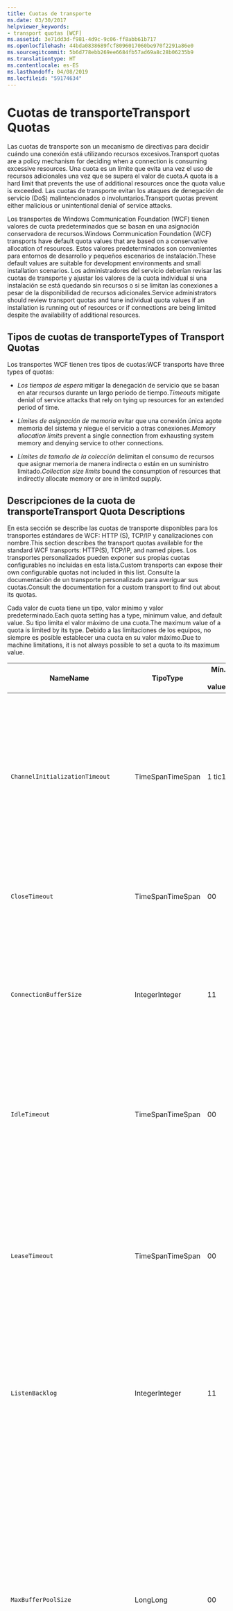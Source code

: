 ```yaml
---
title: Cuotas de transporte
ms.date: 03/30/2017
helpviewer_keywords:
- transport quotas [WCF]
ms.assetid: 3e71dd3d-f981-4d9c-9c06-ff8abb61b717
ms.openlocfilehash: 44bda0838689fcf8096017060be970f2291a86e0
ms.sourcegitcommit: 5b6d778ebb269ee6684fb57ad69a8c28b06235b9
ms.translationtype: HT
ms.contentlocale: es-ES
ms.lasthandoff: 04/08/2019
ms.locfileid: "59174634"
---
```

# <a name="transport-quotas"></a><span data-ttu-id="3707a-102">Cuotas de transporte</span><span class="sxs-lookup"><span data-stu-id="3707a-102">Transport Quotas</span></span>
<span data-ttu-id="3707a-103">Las cuotas de transporte son un mecanismo de directivas para decidir cuándo una conexión está utilizando recursos excesivos.</span><span class="sxs-lookup"><span data-stu-id="3707a-103">Transport quotas are a policy mechanism for deciding when a connection is consuming excessive resources.</span></span> <span data-ttu-id="3707a-104">Una cuota es un límite que evita una vez el uso de recursos adicionales una vez que se supera el valor de cuota.</span><span class="sxs-lookup"><span data-stu-id="3707a-104">A quota is a hard limit that prevents the use of additional resources once the quota value is exceeded.</span></span> <span data-ttu-id="3707a-105">Las cuotas de transporte evitan los ataques de denegación de servicio (DoS) malintencionados o involuntarios.</span><span class="sxs-lookup"><span data-stu-id="3707a-105">Transport quotas prevent either malicious or unintentional denial of service attacks.</span></span>  
  
 <span data-ttu-id="3707a-106">Los transportes de Windows Communication Foundation (WCF) tienen valores de cuota predeterminados que se basan en una asignación conservadora de recursos.</span><span class="sxs-lookup"><span data-stu-id="3707a-106">Windows Communication Foundation (WCF) transports have default quota values that are based on a conservative allocation of resources.</span></span> <span data-ttu-id="3707a-107">Estos valores predeterminados son convenientes para entornos de desarrollo y pequeños escenarios de instalación.</span><span class="sxs-lookup"><span data-stu-id="3707a-107">These default values are suitable for development environments and small installation scenarios.</span></span> <span data-ttu-id="3707a-108">Los administradores del servicio deberían revisar las cuotas de transporte y ajustar los valores de la cuota individual si una instalación se está quedando sin recursos o si se limitan las conexiones a pesar de la disponibilidad de recursos adicionales.</span><span class="sxs-lookup"><span data-stu-id="3707a-108">Service administrators should review transport quotas and tune individual quota values if an installation is running out of resources or if connections are being limited despite the availability of additional resources.</span></span>  
  
## <a name="types-of-transport-quotas"></a><span data-ttu-id="3707a-109">Tipos de cuotas de transporte</span><span class="sxs-lookup"><span data-stu-id="3707a-109">Types of Transport Quotas</span></span>  
 <span data-ttu-id="3707a-110">Los transportes WCF tienen tres tipos de cuotas:</span><span class="sxs-lookup"><span data-stu-id="3707a-110">WCF transports have three types of quotas:</span></span>  
  
-   <span data-ttu-id="3707a-111">*Los tiempos de espera* mitigar la denegación de servicio que se basan en atar recursos durante un largo período de tiempo.</span><span class="sxs-lookup"><span data-stu-id="3707a-111">*Timeouts* mitigate denial of service attacks that rely on tying up resources for an extended period of time.</span></span>  
  
-   <span data-ttu-id="3707a-112">*Límites de asignación de memoria* evitar que una conexión única agote memoria del sistema y niegue el servicio a otras conexiones.</span><span class="sxs-lookup"><span data-stu-id="3707a-112">*Memory allocation limits* prevent a single connection from exhausting system memory and denying service to other connections.</span></span>  
  
-   <span data-ttu-id="3707a-113">*Límites de tamaño de la colección* delimitan el consumo de recursos que asignar memoria de manera indirecta o están en un suministro limitado.</span><span class="sxs-lookup"><span data-stu-id="3707a-113">*Collection size limits* bound the consumption of resources that indirectly allocate memory or are in limited supply.</span></span>  
  
## <a name="transport-quota-descriptions"></a><span data-ttu-id="3707a-114">Descripciones de la cuota de transporte</span><span class="sxs-lookup"><span data-stu-id="3707a-114">Transport Quota Descriptions</span></span>  
 <span data-ttu-id="3707a-115">En esta sección se describe las cuotas de transporte disponibles para los transportes estándares de WCF: HTTP (S), TCP/IP y canalizaciones con nombre.</span><span class="sxs-lookup"><span data-stu-id="3707a-115">This section describes the transport quotas available for the standard WCF transports: HTTP(S), TCP/IP, and named pipes.</span></span> <span data-ttu-id="3707a-116">Los transportes personalizados pueden exponer sus propias cuotas configurables no incluidas en esta lista.</span><span class="sxs-lookup"><span data-stu-id="3707a-116">Custom transports can expose their own configurable quotas not included in this list.</span></span> <span data-ttu-id="3707a-117">Consulte la documentación de un transporte personalizado para averiguar sus cuotas.</span><span class="sxs-lookup"><span data-stu-id="3707a-117">Consult the documentation for a custom transport to find out about its quotas.</span></span>  
  
 <span data-ttu-id="3707a-118">Cada valor de cuota tiene un tipo, valor mínimo y valor predeterminado.</span><span class="sxs-lookup"><span data-stu-id="3707a-118">Each quota setting has a type, minimum value, and default value.</span></span> <span data-ttu-id="3707a-119">Su tipo limita el valor máximo de una cuota.</span><span class="sxs-lookup"><span data-stu-id="3707a-119">The maximum value of a quota is limited by its type.</span></span> <span data-ttu-id="3707a-120">Debido a las limitaciones de los equipos, no siempre es posible establecer una cuota en su valor máximo.</span><span class="sxs-lookup"><span data-stu-id="3707a-120">Due to machine limitations, it is not always possible to set a quota to its maximum value.</span></span>  
  
|<span data-ttu-id="3707a-121">Name</span><span class="sxs-lookup"><span data-stu-id="3707a-121">Name</span></span>|<span data-ttu-id="3707a-122">Tipo</span><span class="sxs-lookup"><span data-stu-id="3707a-122">Type</span></span>|<span data-ttu-id="3707a-123">Mín.</span><span class="sxs-lookup"><span data-stu-id="3707a-123">Min.</span></span><br /><br /> <span data-ttu-id="3707a-124">value</span><span class="sxs-lookup"><span data-stu-id="3707a-124">value</span></span>|<span data-ttu-id="3707a-125">Default</span><span class="sxs-lookup"><span data-stu-id="3707a-125">Default</span></span><br /><br /> <span data-ttu-id="3707a-126">value</span><span class="sxs-lookup"><span data-stu-id="3707a-126">value</span></span>|<span data-ttu-id="3707a-127">Descripción</span><span class="sxs-lookup"><span data-stu-id="3707a-127">Description</span></span>|  
|----------|----------|--------------------|-----------------------|-----------------|  
|`ChannelInitializationTimeout`|<span data-ttu-id="3707a-128">TimeSpan</span><span class="sxs-lookup"><span data-stu-id="3707a-128">TimeSpan</span></span>|<span data-ttu-id="3707a-129">1 tic</span><span class="sxs-lookup"><span data-stu-id="3707a-129">1 tick</span></span>|<span data-ttu-id="3707a-130">5 seg.</span><span class="sxs-lookup"><span data-stu-id="3707a-130">5 sec</span></span>|<span data-ttu-id="3707a-131">Tiempo máximo a esperar para que una conexión envíe el preámbulo durante la lectura inicial.</span><span class="sxs-lookup"><span data-stu-id="3707a-131">Maximum time to wait for a connection to send the preamble during the initial read.</span></span> <span data-ttu-id="3707a-132">Estos datos se reciben antes de que se produzca la autenticación.</span><span class="sxs-lookup"><span data-stu-id="3707a-132">This data is received before authentication occurs.</span></span> <span data-ttu-id="3707a-133">Este valor es generalmente mucho más pequeño que el valor de cuota de `ReceiveTimeout`.</span><span class="sxs-lookup"><span data-stu-id="3707a-133">This setting is generally much smaller than the `ReceiveTimeout` quota value.</span></span>|  
|`CloseTimeout`|<span data-ttu-id="3707a-134">TimeSpan</span><span class="sxs-lookup"><span data-stu-id="3707a-134">TimeSpan</span></span>|<span data-ttu-id="3707a-135">0</span><span class="sxs-lookup"><span data-stu-id="3707a-135">0</span></span>|<span data-ttu-id="3707a-136">1 min</span><span class="sxs-lookup"><span data-stu-id="3707a-136">1 min</span></span>|<span data-ttu-id="3707a-137">El tiempo máximo que se ha de esperar para que una conexión se cierre antes de que el transporte produzca una excepción.</span><span class="sxs-lookup"><span data-stu-id="3707a-137">Maximum time to wait for a connection to close before the transport raises an exception.</span></span>|  
|`ConnectionBufferSize`|<span data-ttu-id="3707a-138">Integer</span><span class="sxs-lookup"><span data-stu-id="3707a-138">Integer</span></span>|<span data-ttu-id="3707a-139">1</span><span class="sxs-lookup"><span data-stu-id="3707a-139">1</span></span>|<span data-ttu-id="3707a-140">8 KB</span><span class="sxs-lookup"><span data-stu-id="3707a-140">8 KB</span></span>|<span data-ttu-id="3707a-141">Tamaño, en bytes, de los búfers de transmisión y recepción del transporte subyacente.</span><span class="sxs-lookup"><span data-stu-id="3707a-141">Size, in bytes, of the transmit and receive buffers of the underlying transport.</span></span> <span data-ttu-id="3707a-142">Si se aumenta el tamaño de búfer, se puede mejorar el rendimiento al enviar mensajes grandes.</span><span class="sxs-lookup"><span data-stu-id="3707a-142">Increasing the buffer size can improve throughput when sending large messages.</span></span>|  
|`IdleTimeout`|<span data-ttu-id="3707a-143">TimeSpan</span><span class="sxs-lookup"><span data-stu-id="3707a-143">TimeSpan</span></span>|<span data-ttu-id="3707a-144">0</span><span class="sxs-lookup"><span data-stu-id="3707a-144">0</span></span>|<span data-ttu-id="3707a-145">2 min</span><span class="sxs-lookup"><span data-stu-id="3707a-145">2 min</span></span>|<span data-ttu-id="3707a-146">Tiempo máximo que una conexión agrupada puede permanecer inactiva antes de cerrarse.</span><span class="sxs-lookup"><span data-stu-id="3707a-146">Maximum time a pooled connection can remain idle before being closed.</span></span><br /><br /> <span data-ttu-id="3707a-147">Este ajuste solo se aplica a las conexiones agrupadas.</span><span class="sxs-lookup"><span data-stu-id="3707a-147">This setting only applies to pooled connections.</span></span>|  
|`LeaseTimeout`|<span data-ttu-id="3707a-148">TimeSpan</span><span class="sxs-lookup"><span data-stu-id="3707a-148">TimeSpan</span></span>|<span data-ttu-id="3707a-149">0</span><span class="sxs-lookup"><span data-stu-id="3707a-149">0</span></span>|<span data-ttu-id="3707a-150">5 min</span><span class="sxs-lookup"><span data-stu-id="3707a-150">5 min</span></span>|<span data-ttu-id="3707a-151">Duración máxima de una conexión agrupada activa.</span><span class="sxs-lookup"><span data-stu-id="3707a-151">Maximum lifetime of an active pooled connection.</span></span> <span data-ttu-id="3707a-152">Después de que transcurra la hora especificada, la conexión se cierra después de que se repare la solicitud actual.</span><span class="sxs-lookup"><span data-stu-id="3707a-152">After the specified time elapses, the connection closes once the current request is serviced.</span></span><br /><br /> <span data-ttu-id="3707a-153">Este ajuste solo se aplica a las conexiones agrupadas.</span><span class="sxs-lookup"><span data-stu-id="3707a-153">This setting only applies to pooled connections.</span></span>|  
|`ListenBacklog`|<span data-ttu-id="3707a-154">Integer</span><span class="sxs-lookup"><span data-stu-id="3707a-154">Integer</span></span>|<span data-ttu-id="3707a-155">1</span><span class="sxs-lookup"><span data-stu-id="3707a-155">1</span></span>|<span data-ttu-id="3707a-156">10</span><span class="sxs-lookup"><span data-stu-id="3707a-156">10</span></span>|<span data-ttu-id="3707a-157">Número máximo de conexiones que el agente de escucha puede tener sin atender antes de que se denieguen las conexiones adicionales a ese punto de conexión.</span><span class="sxs-lookup"><span data-stu-id="3707a-157">Maximum number of connections that the listener can have unserviced before additional connections to that endpoint are denied.</span></span>|  
|`MaxBufferPoolSize`|<span data-ttu-id="3707a-158">Long</span><span class="sxs-lookup"><span data-stu-id="3707a-158">Long</span></span>|<span data-ttu-id="3707a-159">0</span><span class="sxs-lookup"><span data-stu-id="3707a-159">0</span></span>|<span data-ttu-id="3707a-160">512 KB</span><span class="sxs-lookup"><span data-stu-id="3707a-160">512 KB</span></span>|<span data-ttu-id="3707a-161">Memoria máxima, en bytes, que el transporte dedica a agrupar los búferes de mensajes reutilizables.</span><span class="sxs-lookup"><span data-stu-id="3707a-161">Maximum memory, in bytes, that the transport devotes to pooling reusable message buffers.</span></span> <span data-ttu-id="3707a-162">Cuando el grupo no puede proporcionar un búfer de mensaje, se asigna un nuevo búfer para el uso temporal.</span><span class="sxs-lookup"><span data-stu-id="3707a-162">When the pool cannot supply a message buffer, a new buffer is allocated for temporary use.</span></span><br /><br /> <span data-ttu-id="3707a-163">Las instalaciones que crean muchos generadores de canales o agentes de escucha pueden asignar grandes cantidades de memoria para grupos de búferes.</span><span class="sxs-lookup"><span data-stu-id="3707a-163">Installations that create many channel factories or listeners can allocate large amounts of memory for buffer pools.</span></span> <span data-ttu-id="3707a-164">Reducir este tamaño de búfer puede reducir en gran mediad el uso de memoria en este escenario.</span><span class="sxs-lookup"><span data-stu-id="3707a-164">Reducing this buffer size can greatly reduce memory usage in this scenario.</span></span>|  
|`MaxBufferSize`|<span data-ttu-id="3707a-165">Integer</span><span class="sxs-lookup"><span data-stu-id="3707a-165">Integer</span></span>|<span data-ttu-id="3707a-166">1</span><span class="sxs-lookup"><span data-stu-id="3707a-166">1</span></span>|<span data-ttu-id="3707a-167">64 KB</span><span class="sxs-lookup"><span data-stu-id="3707a-167">64 KB</span></span>|<span data-ttu-id="3707a-168">Tamaño máximo, en bytes, de un búfer utilizado para la secuenciación de datos.</span><span class="sxs-lookup"><span data-stu-id="3707a-168">Maximum size, in bytes, of a buffer used for streaming data.</span></span> <span data-ttu-id="3707a-169">Si no se establece esta cuota de transporte, o el transporte no está utilizando la transmisión por secuencias, el valor de cuota es igual que el valor de cuota `MaxReceivedMessageSize` o <xref:System.Int32.MaxValue>, lo que sea más pequeño.</span><span class="sxs-lookup"><span data-stu-id="3707a-169">If this transport quota is not set, or the transport is not using streaming, then the quota value is the same as the smaller of the `MaxReceivedMessageSize` quota value and <xref:System.Int32.MaxValue>.</span></span>|  
|`MaxOutboundConnectionsPerEndpoint`|<span data-ttu-id="3707a-170">Integer</span><span class="sxs-lookup"><span data-stu-id="3707a-170">Integer</span></span>|<span data-ttu-id="3707a-171">1</span><span class="sxs-lookup"><span data-stu-id="3707a-171">1</span></span>|<span data-ttu-id="3707a-172">10</span><span class="sxs-lookup"><span data-stu-id="3707a-172">10</span></span>|<span data-ttu-id="3707a-173">Número máximo de conexiones salientes que pueden asociarse a un punto de conexión determinado.</span><span class="sxs-lookup"><span data-stu-id="3707a-173">Maximum number of outgoing connections that can be associated with a particular endpoint.</span></span><br /><br /> <span data-ttu-id="3707a-174">Este ajuste solo se aplica a las conexiones agrupadas.</span><span class="sxs-lookup"><span data-stu-id="3707a-174">This setting only applies to pooled connections.</span></span>|  
|`MaxOutputDelay`|<span data-ttu-id="3707a-175">TimeSpan</span><span class="sxs-lookup"><span data-stu-id="3707a-175">TimeSpan</span></span>|<span data-ttu-id="3707a-176">0</span><span class="sxs-lookup"><span data-stu-id="3707a-176">0</span></span>|<span data-ttu-id="3707a-177">200 ms</span><span class="sxs-lookup"><span data-stu-id="3707a-177">200 ms</span></span>|<span data-ttu-id="3707a-178">Tiempo máximo que se debe esperar después de una operación de envío para procesar por lotes los mensajes adicionales en una única operación.</span><span class="sxs-lookup"><span data-stu-id="3707a-178">Maximum time to wait after a send operation for batching additional messages in a single operation.</span></span> <span data-ttu-id="3707a-179">Se envían los mensajes antes si el búfer del transporte subyacente se llena.</span><span class="sxs-lookup"><span data-stu-id="3707a-179">Messages are sent earlier if the buffer of the underlying transport becomes full.</span></span> <span data-ttu-id="3707a-180">Mediante el envío de mensajes adicionales, no se restablece el período del retraso.</span><span class="sxs-lookup"><span data-stu-id="3707a-180">Sending additional messages does not reset the delay period.</span></span>|  
|`MaxPendingAccepts`|<span data-ttu-id="3707a-181">Integer</span><span class="sxs-lookup"><span data-stu-id="3707a-181">Integer</span></span>|<span data-ttu-id="3707a-182">1</span><span class="sxs-lookup"><span data-stu-id="3707a-182">1</span></span>|<span data-ttu-id="3707a-183">1</span><span class="sxs-lookup"><span data-stu-id="3707a-183">1</span></span>|<span data-ttu-id="3707a-184">Número máximo de aceptaciones para los canales que el agente de escucha puede tener en espera.</span><span class="sxs-lookup"><span data-stu-id="3707a-184">Maximum number of accepts for channels that the listener can have waiting.</span></span><br /><br /> <span data-ttu-id="3707a-185">Hay un intervalo de tiempo entre la completación de la aceptación y el inicio de una nueva aceptación.</span><span class="sxs-lookup"><span data-stu-id="3707a-185">There is an interval of time between the accept completing and a new accept starting.</span></span> <span data-ttu-id="3707a-186">El aumento de este tamaño de colección puede evitar que se quiten clientes que conecten durante este intervalo.</span><span class="sxs-lookup"><span data-stu-id="3707a-186">Increasing this collection size can prevent clients that connect during this interval from being dropped.</span></span>|  
|`MaxPendingConnections`|<span data-ttu-id="3707a-187">Integer</span><span class="sxs-lookup"><span data-stu-id="3707a-187">Integer</span></span>|<span data-ttu-id="3707a-188">1</span><span class="sxs-lookup"><span data-stu-id="3707a-188">1</span></span>|<span data-ttu-id="3707a-189">10</span><span class="sxs-lookup"><span data-stu-id="3707a-189">10</span></span>|<span data-ttu-id="3707a-190">Número máximo de conexiones que el agente de escucha puede tener en espera para que la aplicación las acepte.</span><span class="sxs-lookup"><span data-stu-id="3707a-190">Maximum number of connections that the listener can have waiting to be accepted by the application.</span></span> <span data-ttu-id="3707a-191">Cuando se supera este valor de cuota, se pierden las nuevas conexiones entrantes en lugar de esperar a ser aceptadas.</span><span class="sxs-lookup"><span data-stu-id="3707a-191">When this quota value is exceeded, new incoming connections are dropped rather than waiting to be accepted.</span></span><br /><br /> <span data-ttu-id="3707a-192">Características de conexión como la seguridad de mensaje pueden hacer que un cliente abra más de una conexión.</span><span class="sxs-lookup"><span data-stu-id="3707a-192">Connection features such as message security can cause a client to open more than one connection.</span></span> <span data-ttu-id="3707a-193">Los administradores de servicio deberían tener en cuenta estas conexiones adicionales al establecer este valor de cuota.</span><span class="sxs-lookup"><span data-stu-id="3707a-193">Service administrators should account for these additional connections when setting this quota value.</span></span>|  
|`MaxReceivedMessageSize`|<span data-ttu-id="3707a-194">Long</span><span class="sxs-lookup"><span data-stu-id="3707a-194">Long</span></span>|<span data-ttu-id="3707a-195">1</span><span class="sxs-lookup"><span data-stu-id="3707a-195">1</span></span>|<span data-ttu-id="3707a-196">64 KB</span><span class="sxs-lookup"><span data-stu-id="3707a-196">64 KB</span></span>|<span data-ttu-id="3707a-197">Tamaño máximo, en bytes, de un mensaje recibido, incluyendo los encabezados, antes de que el transporte produzca una excepción.</span><span class="sxs-lookup"><span data-stu-id="3707a-197">Maximum size, in bytes, of a received message, including headers, before the transport raises an exception.</span></span>|  
|`OpenTimeout`|<span data-ttu-id="3707a-198">TimeSpan</span><span class="sxs-lookup"><span data-stu-id="3707a-198">TimeSpan</span></span>|<span data-ttu-id="3707a-199">0</span><span class="sxs-lookup"><span data-stu-id="3707a-199">0</span></span>|<span data-ttu-id="3707a-200">1 min</span><span class="sxs-lookup"><span data-stu-id="3707a-200">1 min</span></span>|<span data-ttu-id="3707a-201">El tiempo máximo que se ha de esperar para que una conexión se establezca antes de que el transporte produzca una excepción.</span><span class="sxs-lookup"><span data-stu-id="3707a-201">Maximum time to wait for a connection to be established before the transport raises an exception.</span></span>|  
|`ReceiveTimeout`|<span data-ttu-id="3707a-202">TimeSpan</span><span class="sxs-lookup"><span data-stu-id="3707a-202">TimeSpan</span></span>|<span data-ttu-id="3707a-203">0</span><span class="sxs-lookup"><span data-stu-id="3707a-203">0</span></span>|<span data-ttu-id="3707a-204">10 min</span><span class="sxs-lookup"><span data-stu-id="3707a-204">10 min</span></span>|<span data-ttu-id="3707a-205">El tiempo máximo a esperar para que una operación de lectura se complete antes de que el transporte produzca una excepción.</span><span class="sxs-lookup"><span data-stu-id="3707a-205">Maximum time to wait for a read operation to complete before the transport raises an exception.</span></span>|  
|`SendTimeout`|<span data-ttu-id="3707a-206">Timespan</span><span class="sxs-lookup"><span data-stu-id="3707a-206">Timespan</span></span>|<span data-ttu-id="3707a-207">0</span><span class="sxs-lookup"><span data-stu-id="3707a-207">0</span></span>|<span data-ttu-id="3707a-208">1 min</span><span class="sxs-lookup"><span data-stu-id="3707a-208">1 min</span></span>|<span data-ttu-id="3707a-209">El tiempo máximo a esperar para que una operación de escritura se complete antes de que el transporte produzca una excepción.</span><span class="sxs-lookup"><span data-stu-id="3707a-209">Maximum time to wait for a write operation to complete before the transport raises an exception.</span></span>|  
  
 <span data-ttu-id="3707a-210">Las cuotas de transporte `MaxPendingConnections` y `MaxOutboundConnectionsPerEndpoint` se combinan en una cuota de transporte única llamada `MaxConnections` cuando se establece a través del enlace o configuración.</span><span class="sxs-lookup"><span data-stu-id="3707a-210">The transport quotas `MaxPendingConnections` and `MaxOutboundConnectionsPerEndpoint` are combined into a single transport quota called `MaxConnections` when set through the binding or configuration.</span></span> <span data-ttu-id="3707a-211">Solo el elemento de enlace permite ajustar estos valores individualmente.</span><span class="sxs-lookup"><span data-stu-id="3707a-211">Only the binding element allows setting these quota values individually.</span></span> <span data-ttu-id="3707a-212">La cuota de transporte `MaxConnections` tiene el mismo mínimo y valores predeterminados.</span><span class="sxs-lookup"><span data-stu-id="3707a-212">The `MaxConnections` transport quota has the same minimum and default values.</span></span>  
  
## <a name="setting-transport-quotas"></a><span data-ttu-id="3707a-213">Establecimiento de cuotas de transporte</span><span class="sxs-lookup"><span data-stu-id="3707a-213">Setting Transport Quotas</span></span>  
 <span data-ttu-id="3707a-214">Las cuotas de transporte se establecen a través del elemento de enlace de transporte, el enlace de transporte, la configuración de la aplicación o la directiva de host.</span><span class="sxs-lookup"><span data-stu-id="3707a-214">Transport quotas are set through the transport binding element, the transport binding, application configuration, or host policy.</span></span> <span data-ttu-id="3707a-215">En este documento no se explica cómo establecer transportes mediante la directiva de host.</span><span class="sxs-lookup"><span data-stu-id="3707a-215">This document does not cover setting transports through host policy.</span></span> <span data-ttu-id="3707a-216">Consulte la documentación del transporte subyacente para descubrir los ajustes de las cuotas de directivas de host.</span><span class="sxs-lookup"><span data-stu-id="3707a-216">Consult the documentation for the underlying transport to discover the settings for host policy quotas.</span></span> <span data-ttu-id="3707a-217">El [configurar HTTP y HTTPS](../../../../docs/framework/wcf/feature-details/configuring-http-and-https.md) tema describe la configuración de cuota para el controlador Http.sys.</span><span class="sxs-lookup"><span data-stu-id="3707a-217">The [Configuring HTTP and HTTPS](../../../../docs/framework/wcf/feature-details/configuring-http-and-https.md) topic describes quota settings for the Http.sys driver.</span></span> <span data-ttu-id="3707a-218">Busque más información en Microsoft Knowledge Base sobre cómo configurar los límites de Windows en HTTP, TCP/IP y conexiones de canalización con nombre.</span><span class="sxs-lookup"><span data-stu-id="3707a-218">Search the Microsoft Knowledge Base for more information about configuring Windows limits on HTTP, TCP/IP, and named pipe connections.</span></span>  
  
 <span data-ttu-id="3707a-219">Otros tipos de cuotas se aplican indirectamente a los transportes.</span><span class="sxs-lookup"><span data-stu-id="3707a-219">Other types of quotas apply indirectly to transports.</span></span> <span data-ttu-id="3707a-220">El codificador del mensaje que utiliza el transporte para transformar un mensaje en bytes puede tener sus propios valores de cuota.</span><span class="sxs-lookup"><span data-stu-id="3707a-220">The message encoder that the transport uses to transform a message into bytes can have its own quota settings.</span></span> <span data-ttu-id="3707a-221">No obstante, estas cuotas son independientes del tipo de transporte que se use.</span><span class="sxs-lookup"><span data-stu-id="3707a-221">However, these quotas are independent of the type of transport being used.</span></span>  
  
### <a name="controlling-transport-quotas-from-the-binding-element"></a><span data-ttu-id="3707a-222">Control de las cuotas de transporte a partir del elemento de enlace</span><span class="sxs-lookup"><span data-stu-id="3707a-222">Controlling Transport Quotas from the Binding Element</span></span>  
 <span data-ttu-id="3707a-223">Establecer las cuotas de transporte a través del elemento de enlace proporciona la máxima flexibilidad para controlar el comportamiento del transporte.</span><span class="sxs-lookup"><span data-stu-id="3707a-223">Setting transport quotas through the binding element offers the greatest flexibility in controlling the transport's behavior.</span></span> <span data-ttu-id="3707a-224">Los tiempos de espera predeterminados para operaciones de cierre, apertura, recepción y envío se toman del enlace cuando se crea un canal.</span><span class="sxs-lookup"><span data-stu-id="3707a-224">The default timeouts for Close, Open, Receive, and Send operations are taken from the binding when a channel is built.</span></span>  
  
|<span data-ttu-id="3707a-225">Name</span><span class="sxs-lookup"><span data-stu-id="3707a-225">Name</span></span>|<span data-ttu-id="3707a-226">HTTP</span><span class="sxs-lookup"><span data-stu-id="3707a-226">HTTP</span></span>|<span data-ttu-id="3707a-227">TCP/IP</span><span class="sxs-lookup"><span data-stu-id="3707a-227">TCP/IP</span></span>|<span data-ttu-id="3707a-228">Canalización con nombre</span><span class="sxs-lookup"><span data-stu-id="3707a-228">Named pipe</span></span>|  
|----------|----------|-------------|----------------|  
|`ChannelInitializationTimeout`||<span data-ttu-id="3707a-229">X</span><span class="sxs-lookup"><span data-stu-id="3707a-229">X</span></span>|<span data-ttu-id="3707a-230">X</span><span class="sxs-lookup"><span data-stu-id="3707a-230">X</span></span>|  
|`CloseTimeout`||||  
|`ConnectionBufferSize`||<span data-ttu-id="3707a-231">X</span><span class="sxs-lookup"><span data-stu-id="3707a-231">X</span></span>|<span data-ttu-id="3707a-232">X</span><span class="sxs-lookup"><span data-stu-id="3707a-232">X</span></span>|  
|`IdleTimeout`||<span data-ttu-id="3707a-233">X</span><span class="sxs-lookup"><span data-stu-id="3707a-233">X</span></span>|<span data-ttu-id="3707a-234">X</span><span class="sxs-lookup"><span data-stu-id="3707a-234">X</span></span>|  
|`LeaseTimeout`||<span data-ttu-id="3707a-235">X</span><span class="sxs-lookup"><span data-stu-id="3707a-235">X</span></span>||  
|`ListenBacklog`||<span data-ttu-id="3707a-236">X</span><span class="sxs-lookup"><span data-stu-id="3707a-236">X</span></span>||  
|`MaxBufferPoolSize`|<span data-ttu-id="3707a-237">X</span><span class="sxs-lookup"><span data-stu-id="3707a-237">X</span></span>|<span data-ttu-id="3707a-238">X</span><span class="sxs-lookup"><span data-stu-id="3707a-238">X</span></span>|<span data-ttu-id="3707a-239">X</span><span class="sxs-lookup"><span data-stu-id="3707a-239">X</span></span>|  
|`MaxBufferSize`|<span data-ttu-id="3707a-240">X</span><span class="sxs-lookup"><span data-stu-id="3707a-240">X</span></span>|<span data-ttu-id="3707a-241">X</span><span class="sxs-lookup"><span data-stu-id="3707a-241">X</span></span>|<span data-ttu-id="3707a-242">X</span><span class="sxs-lookup"><span data-stu-id="3707a-242">X</span></span>|  
|`MaxOutboundConnectionsPerEndpoint`||<span data-ttu-id="3707a-243">X</span><span class="sxs-lookup"><span data-stu-id="3707a-243">X</span></span>|<span data-ttu-id="3707a-244">X</span><span class="sxs-lookup"><span data-stu-id="3707a-244">X</span></span>|  
|`MaxOutputDelay`||<span data-ttu-id="3707a-245">X</span><span class="sxs-lookup"><span data-stu-id="3707a-245">X</span></span>|<span data-ttu-id="3707a-246">X</span><span class="sxs-lookup"><span data-stu-id="3707a-246">X</span></span>|  
|`MaxPendingAccepts`||<span data-ttu-id="3707a-247">X</span><span class="sxs-lookup"><span data-stu-id="3707a-247">X</span></span>|<span data-ttu-id="3707a-248">X</span><span class="sxs-lookup"><span data-stu-id="3707a-248">X</span></span>|  
|`MaxPendingConnections`||<span data-ttu-id="3707a-249">X</span><span class="sxs-lookup"><span data-stu-id="3707a-249">X</span></span>|<span data-ttu-id="3707a-250">X</span><span class="sxs-lookup"><span data-stu-id="3707a-250">X</span></span>|  
|`MaxReceivedMessageSize`|<span data-ttu-id="3707a-251">X</span><span class="sxs-lookup"><span data-stu-id="3707a-251">X</span></span>|<span data-ttu-id="3707a-252">X</span><span class="sxs-lookup"><span data-stu-id="3707a-252">X</span></span>|<span data-ttu-id="3707a-253">X</span><span class="sxs-lookup"><span data-stu-id="3707a-253">X</span></span>|  
|`OpenTimeout`||||  
|`ReceiveTimeout`||||  
|`SendTimeout`||||  
  
### <a name="controlling-transport-quotas-from-the-binding"></a><span data-ttu-id="3707a-254">Control de las cuotas de transporte a partir del enlace</span><span class="sxs-lookup"><span data-stu-id="3707a-254">Controlling Transport Quotas from the Binding</span></span>  
 <span data-ttu-id="3707a-255">Establecer las cuotas de transporte a través del enlace ofrece un conjunto simplificado de cuotas de entre las que elegir al mismo tiempo que se proporciona acceso a los valores de cuota más comunes.</span><span class="sxs-lookup"><span data-stu-id="3707a-255">Setting transport quotas through the binding offers a simplified set of quotas to choose from while still giving access to the most common quota values.</span></span>  
  
|<span data-ttu-id="3707a-256">Name</span><span class="sxs-lookup"><span data-stu-id="3707a-256">Name</span></span>|<span data-ttu-id="3707a-257">HTTP</span><span class="sxs-lookup"><span data-stu-id="3707a-257">HTTP</span></span>|<span data-ttu-id="3707a-258">TCP/IP</span><span class="sxs-lookup"><span data-stu-id="3707a-258">TCP/IP</span></span>|<span data-ttu-id="3707a-259">Canalización con nombre</span><span class="sxs-lookup"><span data-stu-id="3707a-259">Named pipe</span></span>|  
|----------|----------|-------------|----------------|  
|`ChannelInitializationTimeout`||||  
|`CloseTimeout`|<span data-ttu-id="3707a-260">X</span><span class="sxs-lookup"><span data-stu-id="3707a-260">X</span></span>|<span data-ttu-id="3707a-261">X</span><span class="sxs-lookup"><span data-stu-id="3707a-261">X</span></span>|<span data-ttu-id="3707a-262">X</span><span class="sxs-lookup"><span data-stu-id="3707a-262">X</span></span>|  
|`ConnectionBufferSize`||||  
|`IdleTimeout`||||  
|`LeaseTimeout`||||  
|`ListenBacklog`||<span data-ttu-id="3707a-263">X</span><span class="sxs-lookup"><span data-stu-id="3707a-263">X</span></span>||  
|`MaxBufferPoolSize`|<span data-ttu-id="3707a-264">X</span><span class="sxs-lookup"><span data-stu-id="3707a-264">X</span></span>|<span data-ttu-id="3707a-265">X</span><span class="sxs-lookup"><span data-stu-id="3707a-265">X</span></span>|<span data-ttu-id="3707a-266">X</span><span class="sxs-lookup"><span data-stu-id="3707a-266">X</span></span>|  
|`MaxBufferSize`|<span data-ttu-id="3707a-267">1</span><span class="sxs-lookup"><span data-stu-id="3707a-267">1</span></span>|<span data-ttu-id="3707a-268">X</span><span class="sxs-lookup"><span data-stu-id="3707a-268">X</span></span>|<span data-ttu-id="3707a-269">X</span><span class="sxs-lookup"><span data-stu-id="3707a-269">X</span></span>|  
|`MaxOutboundConnectionsPerEndpoint`||<span data-ttu-id="3707a-270">2</span><span class="sxs-lookup"><span data-stu-id="3707a-270">2</span></span>|<span data-ttu-id="3707a-271">2</span><span class="sxs-lookup"><span data-stu-id="3707a-271">2</span></span>|  
|`MaxOutputDelay`||||  
|`MaxPendingAccepts`||||  
|`MaxPendingConnections`||<span data-ttu-id="3707a-272">2</span><span class="sxs-lookup"><span data-stu-id="3707a-272">2</span></span>|<span data-ttu-id="3707a-273">2</span><span class="sxs-lookup"><span data-stu-id="3707a-273">2</span></span>|  
|`MaxReceivedMessageSize`|<span data-ttu-id="3707a-274">X</span><span class="sxs-lookup"><span data-stu-id="3707a-274">X</span></span>|<span data-ttu-id="3707a-275">X</span><span class="sxs-lookup"><span data-stu-id="3707a-275">X</span></span>|<span data-ttu-id="3707a-276">X</span><span class="sxs-lookup"><span data-stu-id="3707a-276">X</span></span>|  
|`OpenTimeout`|<span data-ttu-id="3707a-277">X</span><span class="sxs-lookup"><span data-stu-id="3707a-277">X</span></span>|<span data-ttu-id="3707a-278">X</span><span class="sxs-lookup"><span data-stu-id="3707a-278">X</span></span>|<span data-ttu-id="3707a-279">X</span><span class="sxs-lookup"><span data-stu-id="3707a-279">X</span></span>|  
|`ReceiveTimeout`|<span data-ttu-id="3707a-280">X</span><span class="sxs-lookup"><span data-stu-id="3707a-280">X</span></span>|<span data-ttu-id="3707a-281">X</span><span class="sxs-lookup"><span data-stu-id="3707a-281">X</span></span>|<span data-ttu-id="3707a-282">X</span><span class="sxs-lookup"><span data-stu-id="3707a-282">X</span></span>|  
|`SendTimeout`|<span data-ttu-id="3707a-283">X</span><span class="sxs-lookup"><span data-stu-id="3707a-283">X</span></span>|<span data-ttu-id="3707a-284">X</span><span class="sxs-lookup"><span data-stu-id="3707a-284">X</span></span>|<span data-ttu-id="3707a-285">X</span><span class="sxs-lookup"><span data-stu-id="3707a-285">X</span></span>|  
  
1.  <span data-ttu-id="3707a-286">La cuota de transporte `MaxBufferSize` solo está disponible en el enlace `BasicHttp`.</span><span class="sxs-lookup"><span data-stu-id="3707a-286">The `MaxBufferSize` transport quota is only available on the `BasicHttp` binding.</span></span> <span data-ttu-id="3707a-287">Los enlaces `WSHttp` son para escenarios que no admitan modos de transporte de transmisión por secuencias.</span><span class="sxs-lookup"><span data-stu-id="3707a-287">The `WSHttp` bindings are for scenarios that do not support streamed transport modes.</span></span>  
  
2.  <span data-ttu-id="3707a-288">Las cuotas de transporte `MaxPendingConnections` y `MaxOutboundConnectionsPerEndpoint` se combinan en una cuota de transporte única llamada `MaxConnections`.</span><span class="sxs-lookup"><span data-stu-id="3707a-288">The transport quotas `MaxPendingConnections` and `MaxOutboundConnectionsPerEndpoint` are combined into a single transport quota called `MaxConnections`.</span></span>  
  
### <a name="controlling-transport-quotas-from-configuration"></a><span data-ttu-id="3707a-289">Control de las cuotas de transporte a partir de la configuración</span><span class="sxs-lookup"><span data-stu-id="3707a-289">Controlling Transport Quotas from Configuration</span></span>  
 <span data-ttu-id="3707a-290">La configuración de la aplicación puede establecer las mismas cuotas de transporte como obtener acceso directamente a las propiedades en un enlace.</span><span class="sxs-lookup"><span data-stu-id="3707a-290">Application configuration can set the same transport quotas as directly accessing properties on a binding.</span></span> <span data-ttu-id="3707a-291">En archivos de configuración, el nombre de una cuota de transporte se inicia siempre con una minúscula.</span><span class="sxs-lookup"><span data-stu-id="3707a-291">In configuration files, the name of a transport quota always starts with a lowercase letter.</span></span> <span data-ttu-id="3707a-292">Por ejemplo, la propiedad `CloseTimeout` en un enlace corresponde al valor `closeTimeout` en la configuración y la propiedad `MaxConnections` en un enlace corresponde al valor `maxConnections` en la configuración.</span><span class="sxs-lookup"><span data-stu-id="3707a-292">For example, the `CloseTimeout` property on a binding corresponds to the `closeTimeout` setting in configuration and the `MaxConnections` property on a binding corresponds to the `maxConnections` setting in configuration.</span></span>  
  
## <a name="see-also"></a><span data-ttu-id="3707a-293">Vea también</span><span class="sxs-lookup"><span data-stu-id="3707a-293">See also</span></span>

- <xref:System.ServiceModel.Channels.HttpsTransportBindingElement>
- <xref:System.ServiceModel.Channels.HttpTransportBindingElement>
- <xref:System.ServiceModel.Channels.TcpTransportBindingElement>
- <xref:System.ServiceModel.Channels.NamedPipeTransportBindingElement>
- <xref:System.ServiceModel.Channels.ConnectionOrientedTransportBindingElement>
- <xref:System.ServiceModel.Channels.TransportBindingElement>
